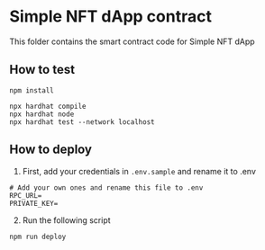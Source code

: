 # Simple NFT dApp contract
This folder contains the smart contract code for Simple NFT dApp

## How to test
```
npm install

npx hardhat compile
npx hardhat node
npx hardhat test --network localhost
```
## How to deploy
1. First, add your credentials in `.env.sample` and rename it to .env
```.env
# Add your own ones and rename this file to .env
RPC_URL=
PRIVATE_KEY=
```

2. Run the following script
```shell
npm run deploy
```